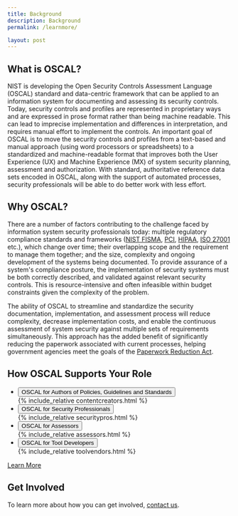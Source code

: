 ```yaml
---
title: Background
description: Background
permalink: /learnmore/

layout: post
---
```


## What is OSCAL?

NIST is developing the Open Security Controls Assessment Language (OSCAL) standard and data-centric framework that can be applied to an information system for documenting and assessing its security controls. Today, security controls and profiles are represented in proprietary ways and are expressed in prose format rather than being machine readable. This can lead to imprecise implementation and differences in interpretation, and requires manual effort to implement the controls. An important goal of OSCAL is to move the security controls and profiles from a text-based and manual approach (using word processors or spreadsheets) to a standardized and machine-readable format that improves both the User Experience (UX) and Machine Experience (MX) of system security planning, assessment and authorization. With standard, authoritative reference data sets encoded in OSCAL, along with the support of automated processes, security professionals will be able to do better work with less effort.

## Why OSCAL?

There are a number of factors contributing to the challenge faced by information system security professionals today: multiple regulatory compliance standards and frameworks ([NIST FISMA](https://www.nist.gov/programs-projects/federal-information-security-management-act-fisma-implementation-project), [PCI](https://www.pcisecuritystandards.org/pci_security/), [HIPAA](https://www.hhs.gov/hipaa/index.html), [ISO 27001](https://www.iso.org/isoiec-27001-information-security.html) etc.), which change over time; their overlapping scope and the requirement to manage them together; and the size, complexity and ongoing development of the systems being documented. To provide assurance of a system's compliance posture, the implementation of security systems must be both correctly described, and validated against relevant security controls. This is resource-intensive and often infeasible within budget constraints given the complexity of the problem.

The ability of OSCAL to streamline and standardize the security documentation, implementation, and assessment process will reduce complexity, decrease implementation costs, and enable the continuous assessment of system security against multiple sets of requirements simultaneously. This approach has the added benefit of significantly reducing the paperwork associated with current processes, helping government agencies meet the goals of the [Paperwork Reduction Act](https://en.wikipedia.org/wiki/Paperwork_Reduction_Act).

## How OSCAL Supports Your Role

<ul class="usa-accordion-bordered">
  <li>
    <button class="usa-accordion-button"
      aria-expanded="false"
      aria-controls="creators">
      OSCAL for Authors of Policies, Guidelines and Standards
    </button>
    <div id="creators" class="usa-accordion-content">
{% include_relative contentcreators.html %}
    </div>
  </li>
  <li>
    <button class="usa-accordion-button"
      aria-expanded="false"
      aria-controls="security_pros">
      OSCAL for Security Professionals
    </button>
    <div id="security_pros" class="usa-accordion-content">
{% include_relative securitypros.html %}
    </div>
  </li>
  <li>
    <button class="usa-accordion-button"
      aria-expanded="false"
      aria-controls="assessors">
      OSCAL for Assessors
    </button>
    <div id="assessors" class="usa-accordion-content">
{% include_relative assessors.html %}
    </div>
  </li>
  <li>
    <button class="usa-accordion-button"
      aria-expanded="false"
      aria-controls="tool-devs">
      OSCAL for Tool Developers
    </button>
    <div id="tool-devs" class="usa-accordion-content">
{% include_relative toolvendors.html %}
    </div>
  </li>
</ul>


[Learn More](/docs/)

## Get Involved 

To learn more about how you can get involved, [contact us](contact).
